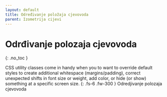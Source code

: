 ```yaml
---
layout: default
title: Određivanje položaja cjevovoda
parent: Izometrija cijevi
---
```


# Odrđivanje polozaja cjevovoda
{: .no_toc }

CSS utility classes come in handy when you to want to override default styles to create additional whitespace (margins/padding), correct unexpected shifts in font size or weight, add color, or hide (or show) something at a specific screen size.
{: .fs-6 .fw-300 }
Odredjivanje polozaja cjevovoda